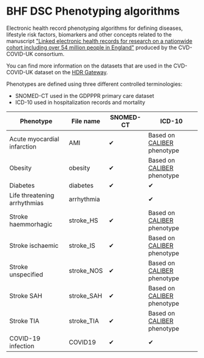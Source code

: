 # BHF DSC Phenotyping algorithms

Electronic health record phenotyping algorithms for defining diseases, lifestyle risk factors, biomarkers and other concepts related to the manuscript ["Linked electronic health records for research on a nationwide cohort including over 54 million people in England"](https://www.medrxiv.org/content/10.1101/2021.02.22.21252185v2) produced by the CVD-COVID-UK consortium.

You can find more information on the datasets that are used in the CVD-COVID-UK dataset on the
[HDR Gateway](https://web.www.healthdatagateway.org/collection/3975719127757711).

Phenotypes are defined using three different controlled terminologies:

* SNOMED-CT used in the GDPPPR primary care dataset
* ICD-10 used in hospitalization records and mortality

| Phenotype | File name | SNOMED-CT | ICD-10 |
| --------- | ---------- | -------| -------|
| Acute myocardial infarction | AMI | ✔ | Based on [CALIBER](https://www.thelancet.com/journals/landig/article/PIIS2589-7500(19)30012-3/fulltext) phenotype | |  |
| Obesity                     | obesity | ✔ | Based on [CALIBER](https://www.thelancet.com/journals/landig/article/PIIS2589-7500(19)30012-3/fulltext) phenotype |            
| Diabetes                    | diabetes | ✔ | ✔ | 
| Life threatening arrhythmias | arrhythmia |  |  ✔ | 
| Stroke haemmorhagic         | stroke_HS |  ✔ |  Based on [CALIBER](https://www.thelancet.com/journals/landig/article/PIIS2589-7500(19)30012-3/fulltext) phenotype | | |  |
| Stroke ischaemic            | stroke_IS |  ✔ |  Based on [CALIBER](https://www.thelancet.com/journals/landig/article/PIIS2589-7500(19)30012-3/fulltext) phenotype | ||  |
| Stroke unspecified          | stroke_NOS |  ✔ |  Based on [CALIBER](https://www.thelancet.com/journals/landig/article/PIIS2589-7500(19)30012-3/fulltext) phenotype | ||  |
| Stroke SAH                  | stroke_SAH |  ✔ |  Based on [CALIBER](https://www.thelancet.com/journals/landig/article/PIIS2589-7500(19)30012-3/fulltext) phenotype | ||  |
| Stroke TIA                  | stroke_TIA |  ✔ |  Based on [CALIBER](https://www.thelancet.com/journals/landig/article/PIIS2589-7500(19)30012-3/fulltext) phenotype | | |  |
| COVID-19 infection          | COVID19 |  ✔ | ✔ |
